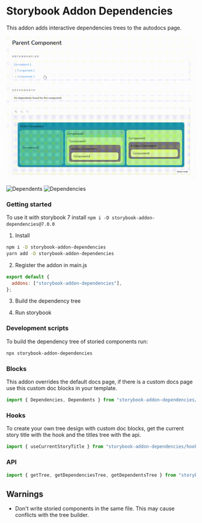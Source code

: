 # Storybook Addon Dependencies

This addon adds interactive dependencies trees to the autodocs page.

![Demo](https://raw.githubusercontent.com/aandrader/media/main/storybook-addon-dependencies-demo.gif)

![Dependents](https://miro.medium.com/v2/resize:fit:640/format:webp/1*GGIKyaIrao0a5Z-ymhQNlg.png)
![Dependencies](https://miro.medium.com/v2/resize:fit:640/format:webp/1*ZGdYxaaL7BiekSLTAvjykg.png)

### Getting started

To use it with storybook 7 install `npm i -D storybook-addon-dependencies@7.0.0`

1. Install

```bash
npm i -D storybook-addon-dependencies
yarn add -D storybook-addon-dependencies
```

2. Register the addon in main.js

```js
export default {
  addons: ["storybook-addon-dependencies"],
};
```

3. Build the dependency tree

4. Run storybook

### Development scripts

To build the dependency tree of storied components run:

```bash
npx storybook-addon-dependencies
```

### Blocks

This addon overrides the default docs page, if there is a custom docs page use this custom doc blocks in your template.

```js
import { Dependencies, Dependents } from "storybook-addon-dependencies/blocks";
```

### Hooks

To create your own tree design with custom doc blocks, get the current story title with the hook and the titles tree with the api.

```js
import { useCurrentStoryTitle } from "storybook-addon-dependencies/hooks";
```

### API

```js
import { getTree, getDependenciesTree, getDependentsTree } from "storybook-addon-dependencies/api";
```

## Warnings

- Don't write storied components in the same file. This may cause conflicts with the tree builder.
